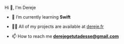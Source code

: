 Hi 👋, I'm Dereje

- 🌱 I’m currently learning **Swift**

- 👨‍💻 All of my projects are available at [dereje.fr](https://dereje.fr)

- 📫 How to reach me **derejegetutadesse@gmail.com**
